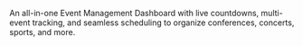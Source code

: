 An all-in-one Event Management Dashboard with live countdowns, multi-event tracking, and seamless scheduling to organize conferences, concerts, sports, and more.
